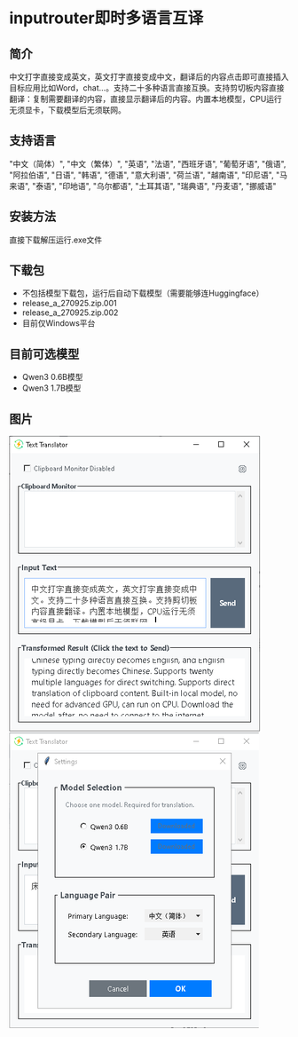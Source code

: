 # inputrouter即时多语言互译
## 简介
中文打字直接变成英文，英文打字直接变成中文，翻译后的内容点击即可直接插入目标应用比如Word，chat...。支持二十多种语言直接互换。支持剪切板内容直接翻译：复制需要翻译的内容，直接显示翻译后的内容。内置本地模型，CPU运行无须显卡，下载模型后无须联网。
## 支持语言
"中文（简体）", "中文（繁体）", "英语", "法语", "西班牙语", "葡萄牙语", "俄语", "阿拉伯语", "日语", "韩语", "德语", "意大利语", "荷兰语", "越南语", "印尼语", "马来语", "泰语", "印地语", "乌尔都语", "土耳其语", "瑞典语", "丹麦语", "挪威语"
## 安装方法
直接下载解压运行.exe文件
## 下载包
- 不包括模型下载包，运行后自动下载模型（需要能够连Huggingface）
- release_a_270925.zip.001
- release_a_270925.zip.002
- 目前仅Windows平台
## 目前可选模型
- Qwen3 0.6B模型
- Qwen3 1.7B模型
## 图片
![UI](ui.png)
![Settings](settings.png)

